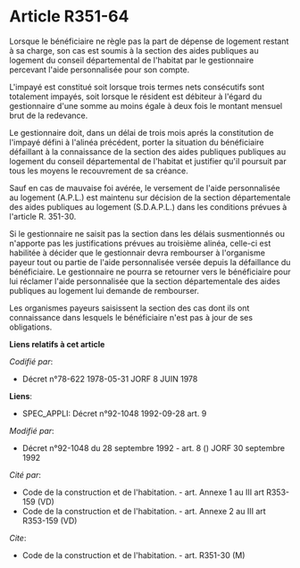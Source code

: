 # Article R351-64

Lorsque le bénéficiaire ne règle pas la part de dépense de logement restant à sa charge, son cas est soumis à la section des
aides publiques au logement du conseil départemental de l'habitat par le gestionnaire percevant l'aide personnalisée pour son
compte.

L'impayé est constitué soit lorsque trois termes nets consécutifs sont totalement impayés, soit lorsque le résident est
débiteur à l'égard du gestionnaire d'une somme au moins égale à deux fois le montant mensuel brut de la redevance.

Le gestionnaire doit, dans un délai de trois mois aprés la constitution de l'impayé défini à l'alinéa précédent, porter la
situation du bénéficiaire défaillant à la connaissance de la section des aides publiques publiques au logement du conseil
départemental de l'habitat et justifier qu'il poursuit par tous les moyens le recouvrement de sa créance.

Sauf en cas de mauvaise foi avérée, le versement de l'aide personnalisée au logement (A.P.L.) est maintenu sur décision de la
section départementale des aides publiques au logement (S.D.A.P.L.) dans les conditions prévues à l'article R. 351-30.

Si le gestionnaire ne saisit pas la section dans les délais susmentionnés ou n'apporte pas les justifications prévues au
troisième alinéa, celle-ci est habilitée à décider que le gestionnair devra rembourser à l'organisme payeur tout ou partie de
l'aide personnalisée versée depuis la défaillance du bénéficiaire. Le gestionnaire ne pourra se retourner vers le
bénéficiaire pour lui réclamer l'aide personnalisée que la section départementale des aides publiques au logement lui demande
de rembourser.

Les organismes payeurs saisissent la section des cas dont ils ont connaissance dans lesquels le bénéficiaire n'est pas à jour
de ses obligations.

**Liens relatifs à cet article**

_Codifié par_:

  - Décret n°78-622 1978-05-31 JORF 8 JUIN 1978

**Liens**:

  - SPEC_APPLI: Décret n°92-1048 1992-09-28 art. 9

_Modifié par_:

  - Décret n°92-1048 du 28 septembre 1992 - art. 8 () JORF 30 septembre 1992

_Cité par_:

  - Code de la construction et de l'habitation. - art. Annexe 1 au III art R353-159 (VD)
  - Code de la construction et de l'habitation. - art. Annexe 2 au III art R353-159 (VD)

_Cite_:

  - Code de la construction et de l'habitation. - art. R351-30 (M)
